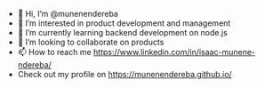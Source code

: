- 👋 Hi, I’m @munenendereba
- 👀 I’m interested in product development and management
- 🌱 I’m currently learning backend development on node.js
- 💞️ I’m looking to collaborate on products
- 📫 How to reach me https://www.linkedin.com/in/isaac-munene-ndereba/
- Check out my profile on https://munenendereba.github.io/ 

<!---
muneneisaka/muneneisaka is a ✨ special ✨ repository because its `README.md` (this file) appears on your GitHub profile.
You can click the Preview link to take a look at your changes.
--->
